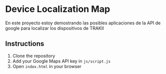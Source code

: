 # Device Localization Map

En este proyecto estoy demostrando las posibles aplicaciones de la API de google para localizar los dispositivos de TRAKII

## Instructions

1. Clone the repository
2. Add your Google Maps API key in `js/script.js`
3. Open `index.html` in your browser